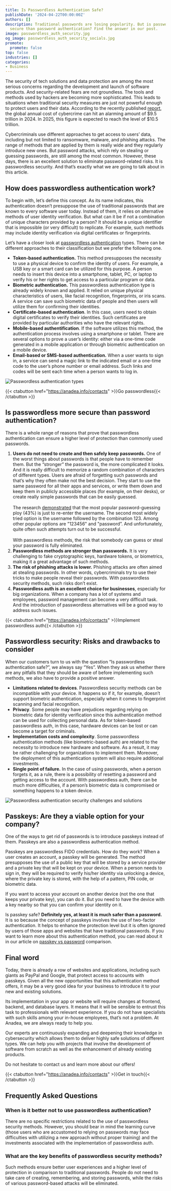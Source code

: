 ```yaml
---
title: Is Passwordless Authentication Safe?
publishDate: '2024-04-22T00:00:00Z'
authors: []
description: Traditional passwords are losing popularity. But is passwordless more
  secure than password authentication? Find the answer in our post.
image: passwordless_auth_security.jpg
og_image: passwordless_auth_security_socials.jpg
promote:
  promote: false
top: false
industries: []
categories:
- Business
---
```

The security of tech solutions and data protection are among the most serious concerns regarding the development and launch of software products. And security-related fears are not groundless. The tools and methods used by hackers are becoming more sophisticated. This leads to situations when traditional security measures are just not powerful enough to protect users and their data. According to the recently published <a href="https://www.esentire.com/resources/library/2023-official-cybercrime-report" target="_blank">report</a>, the global annual cost of cybercrime can hit an alarming amount of $9.5 trillion in 2024. In 2025, this figure is expected to reach the level of $10.5 trillion.

Cybercriminals use different approaches to get access to users’ data, including but not limited to ransomware, malware, and phishing attacks. The range of methods that are applied by them is really wide and they regularly introduce new ones. But password attacks, which rely on stealing or guessing passwords, are still among the most common. However, these days, there is an excellent solution to eliminate password-related risks. It is passwordless security. And that’s exactly what we are going to talk about in this article.

## How does passwordless authentication work?

To begin with, let’s define this concept. As its name indicates, this authentication doesn’t presuppose the use of traditional passwords that are known to every software user today. Instead of them, it relies on alternative methods of user identity verification. But what can it be if not a combination of unique characters provided by a person? It should be a unique identifier that is impossible (or very difficult) to replicate. For example, such methods may include identity verification via digital certificates or fingerprints.

Let’s have a closer look at <a href="https://anadea.info/services/passkey">passwordless authentication</a> types. There can be different approaches to their classification but we prefer the following one.

- **Token-based authentication.** This method presupposes the necessity to use a physical device to confirm the identity of users. For example, a USB key or a smart card can be utilized for this purpose. A person needs to insert this device into a smartphone, tablet, PC, or laptop to verify his or her rights to get access to a particular program or data.
- **Biometric authentication.** This passwordless authentication type is already widely known and applied. It relied on unique physical characteristics of users, like facial recognition, fingerprints, or iris scans. A service can save such biometric data of people and then users will utilize them for confirming their identities.
- **Certificate-based authentication**. In this case, users need to obtain digital certificates to verify their identities. Such certificates are provided by particular authorities who have the relevant rights.
- **Mobile-based authentification**. If the software utilizes this method, the authentication process involves using a smartphone or tablet. There are several options to prove a user’s identity: either via a one-time code generated in a mobile application or through biometric authentication on a mobile device.
- **Email-based or SMS-based authentication.** When a user wants to sign in, a service can send a magic link to the indicated email or a one-time code to the user’s phone number or email address. Such links and codes will be sent each time when a person wants to log in.

![Passwordless authentication types](Types_of_Passwordless_Authentication.png)

{{< ctabutton href="https://anadea.info/contacts" >}}Go passwordless{{< /ctabutton >}}

## Is passwordless more secure than password authentication?

There is a whole range of reasons that prove that passwordless authentication can ensure a higher level of protection than commonly used passwords.

1. **Users do not need to create and then safely keep passwords.** One of the worst things about passwords is that people have to remember them. But the “stronger” the password is, the more complicated it looks. And it is really difficult to memorize a random combination of characters of different types. Users are afraid of forgetting such passwords and that’s why they often make not the best decision. They start to use the same password for all their apps and services, or write them down and keep them in publicly accessible places (for example, on their desks), or create really simple passwords that can be easily guessed.<br><br>The research <a href="https://www.securitymagazine.com/articles/87787-hackers-attack-every-39-seconds" target="_blank">demonstrated</a> that the most popular password-guessing ploy (43%) is just to re-enter the username. The second most widely tried option is the username followed by the combination 123. Among other popular options are "123456" and "password”. And unfortunately, quite often such attempts turn out to be successful.<br><br>With passwordless methods, the risk that somebody can guess or steal your password is fully eliminated.
2. **Passwordless methods are stronger than passwords.** It is very challenging to fake cryptographic keys, hardware tokens, or biometrics, making it a great advantage of such methods.
3. **The risk of phishing attacks is lower.** Phishing attacks are often aimed at stealing passwords. In other words, cybercriminals try to use their tricks to make people reveal their passwords. With passwordless security methods, such risks don’t exist.
4. **Passwordless auth is an excellent choice for businesses**, especially for big organizations. When a company has a lot of systems and employees, password management can become a very difficult task. And the introduction of passwordless alternatives will be a good way to address such issues.

{{< ctabutton href="https://anadea.info/contacts" >}}Implement passwordless auth{{< /ctabutton >}}

## Passwordless security: Risks and drawbacks to consider

When our customers turn to us with the question “Is passwordless authentication safe?”, we always say “Yes”. When they ask us whether there are any pitfalls that they should be aware of before implementing such methods, we also have to provide a positive answer.

- **Limitations related to devices**. Passwordless security methods can be incompatible with your device. It happens so if it, for example, doesn’t support biometric authentication, especially when it comes to fingerprint scanning and facial recognition.
- **Privacy**. Some people may have prejudices regarding relying on biometric data for identity verification since this authentication method can be used for collecting personal data. As for token-based passwordless auth, in this case, hardware devices can be lost or can become a target for criminals.
- **Implementation costs and complexity**. Some passwordless authentication methods (like biometric-based auth) are related to the necessity to introduce new hardware and software. As a result, it may be rather challenging for organizations to implement them. Moreover, the deployment of this authentication system will also require additional investments.
- **Single point of failure.** In the case of using passwords, when a person forgets it, as a rule, there is a possibility of resetting a password and getting access to the account. With passwordless auth, there can be much more difficulties, if a person’s biometric data is compromised or something happens to a token device.

<picture>
 <source srcset="Types_of_Passwordless_Authentication-1.png">
 <img src="Types_of_Passwordless_Authentication-1.png" loading="lazy" alt="Passwordless authentication security challenges and solutions">
</picture>

## Passkeys: Are they a viable option for your company?

One of the ways to get rid of passwords is to introduce passkeys instead of them. Passkeys are also a passwordless authentication method.

Passkeys are passwordless FIDO credentials. How do they work? When a user creates an account, a passkey will be generated. The method presupposes the use of a public key that will be stored by a service provider and a private key that will be kept on your device. When a person needs to sign in, they will be required to verify his/her identity via unlocking a device, where the private key is stored, with the help of a pattern, PIN code, or biometric data.

If you want to access your account on another device (not the one that keeps your private key), you can do it. But you need to have the device with a key nearby so that you can confirm your identity on it.

Is passkey safe? **Definitely yes, at least it is much safer than a password.** It is so because the concept of passkeys involves the use of two-factor authentication. It helps to enhance the protection level but it is often ignored by users of those apps and websites that have traditional passwords. If you want to learn more about this authentication method, you can read about it in our article on <a href="https://anadea.info/blog/passkey-vs-password">passkey vs password</a> comparison.

## Final word

Today, there is already a row of websites and applications, including such giants as PayPal and Google, that protect access to accounts with passkeys. Given all the new opportunities that this authentication method offers, it may be a very good idea for your business to introduce it to your new and existing solutions.

Its implementation in your app or website will require changes at frontend, backend, and database layers. It means that it will be sensible to entrust this task to professionals with relevant experience. If you do not have specialists with such skills among your in-house employees, that’s not a problem. At Anadea, we are always ready to help you.

Our experts are continuously expanding and deepening their knowledge in cybersecurity which allows them to deliver highly safe solutions of different types. We can help you with projects that involve the development of software from scratch as well as the enhancement of already existing products.

Do not hesitate to contact us and learn more about our offers!

{{< ctabutton href="https://anadea.info/contacts" >}}Get in touch{{< /ctabutton >}}

## Frequently Asked Questions

### When is it better not to use passwordless authentication?

There are no specific restrictions related to the use of passwordless security methods. However, you should bear in mind the learning curve (those users who are accustomed to relying on passwords may face difficulties with utilizing a new approach without proper training) and the investments associated with the implementation of passwordless auth.

### What are the key benefits of passwordless security methods?

Such methods ensure better user experiences and a higher level of protection in comparison to traditional passwords. People do not need to take care of creating, remembering, and storing passwords, while the risks of various password-based attacks will be eliminated.

<script type="application/ld+json">
{
 "@context": "https://schema.org",
 "@type": "FAQPage",
 "mainEntity": [
  {
   "@type": "Question",
   "name": "Is passkey safe?",
   "acceptedAnswer": [
    {
     "@type": "Answer",
     "text": "Definitely yes, at least it is much safer than a password. It is so because the concept of passkeys involves the use of two-factor authentication. It helps to enhance the protection level but it is often ignored by users of those apps and websites that have traditional passwords."
    }
   ]
  },
  {
   "@type": "Question",
   "name": "When is it better not to use passwordless authentication?",
   "acceptedAnswer": [
    {
     "@type": "Answer",
     "text": "There are no specific restrictions related to the use of passwordless security methods. However, you should bear in mind the learning curve (those users who are accustomed to relying on passwords may face difficulties with utilizing a new approach without proper training) and the investments associated with the implementation of passwordless auth."
    }
   ]
  },
  {
   "@type": "Question",
   "name": "What are the key benefits of passwordless security methods?",
   "acceptedAnswer": [
    {
     "@type": "Answer",
     "text": "Such methods ensure better user experiences and a higher level of protection in comparison to traditional passwords. People do not need to take care of creating, remembering, and storing passwords, while the risks of various password-based attacks will be eliminated."
    }
   ]
  }
 ]
}
</script>
